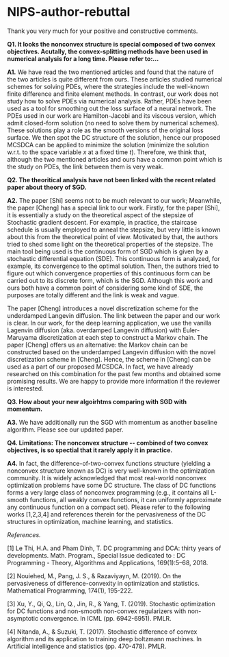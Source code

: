 # NIPS-author-rebuttal


Thank you very much for your positive and constructive comments.

**Q1.  It looks the nonconvex structure is special composed of two convex objectives. Acutally, the convex-splitting methods have been used in numerical analysis for a long time. Please refer to:...**

**A1.** We have read the two mentioned articles and found that the nature of the two articles is quite different from ours. These articles studied numerical schemes for solving PDEs, where the strategies include the well-known finite difference and finite element methods. In contrast, our work does not study how to solve PDEs via numerical analysis. Rather, PDEs have been used as a tool for smoothing out the loss surface of a neural network. The PDEs used in our work are Hamilton-Jacobi and its viscous version, which admit closed-form solution (no need to solve them by numerical schemes). These solutions play a role as the smooth versions of the original loss surface. We then spot the DC structure of the solution, hence our proposed MCSDCA can be applied to minimize the solution (minimize the solution w.r.t. to the space variable $x$ at a fixed time $t$). Therefore, we think that, although the two mentioned articles and ours have a common point which is the study on PDEs, the link between them is very weak.

**Q2. The theoritical analysis have not been linked with the recent related paper about theory of SGD.**

**A2.** The paper [Shi] seems not to be much relevant to our work; Meanwhile, the paper [Cheng] has a special link to our work. Firstly, for the paper [Shi], it is essentially a study on the theoretical aspect of the stepsize of Stochastic gradient descent. For example, in practice, the staircase schedule is usually employed to anneal the stepsize, but very little is known about this from the theoretical point of view. Motivated by that, the authors tried to shed some light on the theoretical properties of the stepsize. The main tool being used is the continuous form of SGD which is given by a stochastic differential equation (SDE). This continuous form is analyzed, for example, its convergence to the optimal solution. Then, the authors tried to figure out which convergence properties of this continuous form can be carried out to its discrete form, which is the SGD. Although this work and ours both have a common point of considering some kind of SDE, the purposes are totally different and the link is weak and vague. 

The paper [Cheng] introduces a novel discretization scheme for the underdamped Langevin diffusion. The link between the paper and our work is clear. In our work, for the deep learning application, we use the vanilla Lagenvin diffusion (aka. overdamped Langevin diffusion) with Euler-Maruyama discretization at each step to construct a Markov chain. The paper [Cheng] offers us an alternative: the Markov chain can be constructed based on the underdamped Langevin diffusion with the novel discretization scheme in [Cheng]. Hence, the scheme in [Cheng] can be used as a part of our proposed MCSDCA. In fact, we have already researched on this combination for the past few months and obtained some promising results. We are happy to provide more information if the reviewer is interested.

**Q3. How about your new algoirhtms comparing with SGD with momentum.**

**A3.**  We have additionally run the SGD with momentum as another baseline algorithm. Please see our updated paper.

**Q4. Limitations: The nonconvex structure -- combined of two convex objectives, is so spectial that it rarely apply it in practice.**

**A4.** In fact, the difference-of-two-convex functions structure (yielding a nonconvex structure known as DC) is very well-known in the optimization community. It is widely acknowledged that most real-world nonconvex optimization problems have some DC structure. The class of DC functions forms a very large class of nonconvex programming (e.g., it contains all L-smooth functions, all weakly convex functions, it can uniformly approximate any continuous function on a compact set). Please refer to the following works [1,2,3,4]  and references therein for the pervasiveness of the DC structures in optimization, machine learning, and statistics.

*References.*

[1] Le Thi, H.A. and Pham Dinh, T. DC programming and DCA: thirty years of developments. Math. Program., Special Issue dedicated to : DC Programming - Theory, Algorithms and Applications, 169(1):5–68, 2018.

[2] Nouiehed, M., Pang, J. S., \& Razaviyayn, M. (2019). On the pervasiveness of difference-convexity in optimization and statistics. Mathematical Programming, 174(1), 195-222.

[3] Xu, Y., Qi, Q., Lin, Q., Jin, R., \& Yang, T. (2019). Stochastic optimization for DC functions and non-smooth non-convex regularizers with non-asymptotic convergence. In ICML (pp. 6942-6951). PMLR.

[4] Nitanda, A., \& Suzuki, T. (2017). Stochastic difference of convex algorithm and its application to training deep boltzmann machines. In Artificial intelligence and statistics (pp. 470-478). PMLR.
